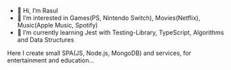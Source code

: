 - 👋 Hi, I’m Rasul
- 👀 I’m interested in Games(PS, Nintendo Switch), Movies(Netflix), Music(Apple Music, Spotify)
- 🌱 I’m currently learning Jest with Testing-Library, TypeScript, Algorithms and Data Structures

Here I create small SPA(JS, Node.js, MongoDB) and services, for entertainment and education...
